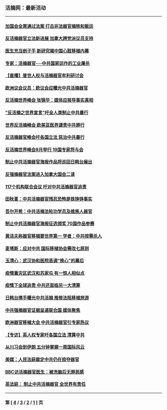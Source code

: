 ### 活摘网：最新活动
---
#### [加国会全票通过法案 打击非法器官摘除和贩运](../../pages/nf5883/n13884924.md?01210430) 
#### [反活摘器官立法新进展 加拿大跨党派议员支持](../../pages/nf5883/n13876061.md?01210430) 
#### [医生充当刽子手 新研究揭中国心脏移植内幕](../../pages/nf5883/n13772291.md?01210430) 
#### [专家：活摘器官──中共国家运作的工业屠杀](../../pages/nf5883/n13761178.md?01210430) 
#### [【直播】普世人权与活摘器官牟利研讨会](../../pages/nf5883/n13425146.md?01210430) 
#### [欧洲议会议员：欧议会应曝光中共活摘器官](../../pages/nf5883/n13336571.md?01210430) 
#### [反活摘世界峰会 张锦华：媒体应报导事实真相](../../pages/nf5883/n13278502.md?01210430) 
#### [“反活摘之世界宣言”吁全人类制止中共暴行](../../pages/nf5883/n13259730.md?01210430) 
#### [世界反活摘峰会 欧美亚医界谴责中共罪行](../../pages/nf5883/n13253550.md?01210430) 
#### [反活摘器官峰会吁各国立法 惩治中共暴行](../../pages/nf5883/n13245052.md?01210430) 
#### [反活摘世界峰会9月举行 19国专家将与会](../../pages/nf5883/n13201492.md?01210430) 
#### [制止中共活摘器官海报作品将巡回日韩台展出](../../pages/nf5883/n13177791.md?01210430) 
#### [反强摘器官法案进入加拿大国会二读](../../pages/nf5883/n13033450.md?01210430) 
#### [117个机构联合会议 吁对中共活摘器官追责](../../pages/nf5883/n12775087.md?01210430) 
#### [田秋堇：中共活摘器官残忍恐怖是铁铮铮事实](../../pages/nf5883/n12702148.md?01210430) 
#### [吾尔开希：中共活摘法轮功学员及维族人器官](../../pages/nf5883/n12693197.md?01210430) 
#### [制止中共活摘器官海报征选颁奖 70国作品参赛](../../pages/nf5883/n12692050.md?01210430) 
#### [黄洁夫称器官移植要世界第一 学者：中共按需杀人](../../pages/nf5883/n12572329.md?01210430) 
#### [麦塔斯：应对中共 国际移植协会需改七原则](../../pages/nf5883/n12514711.md?01210430) 
#### [玉清心：武汉协和医院高调“换心”的幕后](../../pages/nf5883/n12298730.md?01210430) 
#### [疫情重灾区武汉和苏家屯 有一惊人相似点](../../pages/nf5883/n12150824.md?01210430) 
#### [疫情下全球追责 中共还面临另一大清算](../../pages/nf5883/n12070397.md?01210430) 
#### [日韩台携手曝光中共活摘 推修法阻移植旅游](../../pages/nf5883/n11712046.md?01210430) 
#### [中共强摘器官证据呈递联合国 媒体聚焦](../../pages/nf5883/n11546426.md?01210430) 
#### [欧洲器官移植大会 中共活摘器官引专家热议](../../pages/nf5883/n11539095.md?01210430) 
#### [【专访】英人权专家吁各国立法 清算中共](../../pages/nf5883/n11367315.md?01210430) 
#### [从川习会到伊朗 五分钟掌握一周国际风云](../../pages/nf5883/n11338520.md?01210430) 
#### [美媒：人民法庭裁定中共仍在掠夺器官](../../pages/nf5883/n11334897.md?01210430) 
#### [BBC访活摘器官医生：被洗脑后无罪恶感](../../pages/nf5883/n11335935.md?01210430) 
#### [英法庭： 制止中共活摘器官 全世界有责任](../../pages/nf5883/n11330691.md?01210430) 

---
#### 第 [ [4](./4.md?01210430) / [3](./3.md?01210430) / [2](./2.md?01210430) / [1](./1.md?01210430) ] 页
